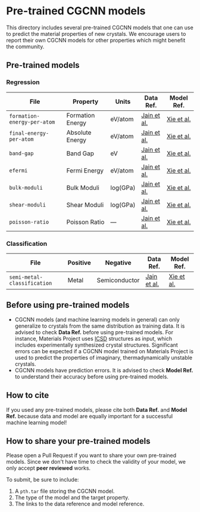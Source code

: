 # Pre-trained CGCNN models

This directory includes several pre-trained CGCNN models that one can use to predict the material properties of new crystals. We encourage users to report their own CGCNN models for other properties which might benefit the community.

## Pre-trained models

### Regression

| File                        | Property         | Units    | Data Ref.                                        | Model Ref.                                                   |
| --------------------------- | ---------------- | -------- | ------------------------------------------------ | ------------------------------------------------------------ |
| `formation-energy-per-atom` | Formation Energy | eV/atom  | [Jain et al.](https://doi.org/10.1063/1.4812323) | [Xie et al.](https://doi.org/10.1103/PhysRevLett.120.145301) |
| `final-energy-per-atom`     | Absolute Energy  | eV/atom  | [Jain et al.](https://doi.org/10.1063/1.4812323) | [Xie et al.](https://doi.org/10.1103/PhysRevLett.120.145301) |
| `band-gap`                  | Band Gap         | eV       | [Jain et al.](https://doi.org/10.1063/1.4812323) | [Xie et al.](https://doi.org/10.1103/PhysRevLett.120.145301) |
| `efermi`                    | Fermi Energy     | eV/atom  | [Jain et al.](https://doi.org/10.1063/1.4812323) | [Xie et al.](https://doi.org/10.1103/PhysRevLett.120.145301) |
| `bulk-moduli`               | Bulk Moduli      | log(GPa) | [Jain et al.](https://doi.org/10.1063/1.4812323) | [Xie et al.](https://doi.org/10.1103/PhysRevLett.120.145301) |
| `shear-moduli`              | Shear Moduli     | log(GPa) | [Jain et al.](https://doi.org/10.1063/1.4812323) | [Xie et al.](https://doi.org/10.1103/PhysRevLett.120.145301) |
| `poisson-ratio`             | Poisson Ratio    | —        | [Jain et al.](https://doi.org/10.1063/1.4812323) | [Xie et al.](https://doi.org/10.1103/PhysRevLett.120.145301) |

### Classification

| File                        | Positive | Negative      | Data Ref.                                        | Model Ref.                                                   |
| --------------------------- | -------- | ------------- | ------------------------------------------------ | ------------------------------------------------------------ |
| `semi-metal-classification` | Metal    | Semiconductor | [Jain et al.](https://doi.org/10.1063/1.4812323) | [Xie et al.](https://doi.org/10.1103/PhysRevLett.120.145301) |

## Before using pre-trained models

- CGCNN models (and machine learning models in general) can only generalize to crystals from the same distribution as training data. It is advised to check **Data Ref.** before using pre-trained models. For instance, Materials Project uses [ICSD](https://icsd.fiz-karlsruhe.de/search/index.xhtml;jsessionid=E3291AF7E25ED34B31B9AD5A9CBF80A1) structures as input, which includes experimentally synthesized crystal structures. Significant errors can be expected if a CGCNN model trained on Materials Project is used to predict the properties of imaginary, thermadynamically unstable crystals.
- CGCNN models have prediction errors. It is advised to check **Model Ref.** to understand their accuracy before using pre-trained models.

## How to cite

If you used any pre-trained models, please cite both **Data Ref.** and **Model Ref.** because data and model are equally important for a successful machine learning model!

## How to share your pre-trained models

Please open a Pull Request if you want to share your own pre-trained models. Since we don't have time to check the validity of your model, we only accept **peer reviewed** works.

To submit, be sure to include:

1. A `pth.tar` file storing the CGCNN model.
1. The type of the model and the target property.
1. The links to the data reference and model reference.
